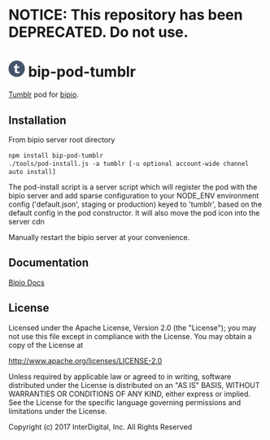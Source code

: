 # **NOTICE:** This repository has been **DEPRECATED**. Do not use.
![Tumblr](tumblr.png) bip-pod-tumblr
=======

[Tumblr](https://www.tumblr.com/) pod for [bipio](https://bip.io).  

## Installation

From bipio server root directory

    npm install bip-pod-tumblr
    ./tools/pod-install.js -a tumblr [-u optional account-wide channel auto install]

The pod-install script is a server script which will register the pod with the bipio server and add sparse
configuration to your NODE_ENV environment config ('default.json', staging or production)
keyed to 'tumblr', based on the default config in the pod constructor.  It will also move the
pod icon into the server cdn

Manually restart the bipio server at your convenience.

## Documentation

[Bipio Docs](https://bip.io/docs/pods/tumblr)

## License

Licensed under the Apache License, Version 2.0 (the "License"); you may not use this file except in compliance with the License. You may obtain a copy of the License at

http://www.apache.org/licenses/LICENSE-2.0

Unless required by applicable law or agreed to in writing, software distributed under the License is distributed on an "AS IS" BASIS, WITHOUT WARRANTIES OR CONDITIONS OF ANY KIND, either express or implied. See the License for the specific language governing permissions and limitations under the License.


Copyright (c) 2017 InterDigital, Inc. All Rights Reserved
